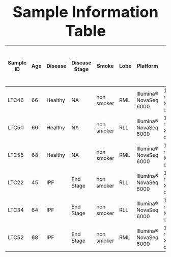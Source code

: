 
### <div align='center' ><font size='70'> <center> Sample Information Table </font></div>

| Sample ID | Age | Disease | Disease Stage | Smoke      | Lobe | Platform               | Aiming Reads                              | PCR cycles | Seq length | Estimated Number of Cells | Mean Reads per Cell | Median Genes per Cell | Number of Reads | Valid Barcodes | Sequencing Saturation | Q30 Bases in Barcode | Q30 Bases in RNA Read | Q30 Bases in UMI | Reads Mapped to Genome | Reads Mapped Confidently to Genome | Reads Mapped Confidently to Intergenic Regions | Reads Mapped Confidently to Intronic Regions | Reads Mapped Confidently to Exonic Regions | Reads Mapped Confidently to Transcriptome | Reads Mapped Antisense to Gene | Fraction Reads in Cells | Total Genes Detected | Median UMI Counts per Cell | Reads mapped to the TSO sequence | Fraction of low support UMI reads |
| --------- | --- | ------- | ------------- | ---------- | ---- | ---------------------- | ----------------------------------------- | ---------- | ---------- | ------------------------- | ------------------- | --------------------- | --------------- | -------------- | --------------------- | -------------------- | --------------------- | ---------------- | ---------------------- | ---------------------------------- | ---------------------------------------------- | -------------------------------------------- | ------------------------------------------ | ----------------------------------------- | ------------------------------ | ----------------------- | -------------------- | -------------------------- | -------------------------------- | --------------------------------- |
| LTC46     | 66  | Healthy | NA            | non smoker | RML  | Illumina® NovaSeq 6000 | 100,000 reads/cell X 10,000 cells/library | 14         | 2 x150     | 12,723                    | 38,513              | 2,144                 | 490,009,694     | 97.2%          | 62.5%                 | 93.7%                | 89.1%                 | 93.4%            | 93.1%                  | 91.6%                              | 9.4%                                           | 8.5%                                         | 73.7%                                      | 69.5%                                     | 1.0%                           | 93.7%                   | 16,612               | 8,646                      | 12.0%                            | 2.7%                              |
| LTC50     | 66  | Healthy | NA            | non smoker | RLL  | Illumina® NovaSeq 6000 | 100,000 reads/cell X 10,000 cells/library | 14         | 2 x150     | 9,943                     | 45,360              | 2,026                 | 451,015,172     | 97.6%          | 66.7%                 | 92.5%                | 86.5%                 | 92.3%            | 89.2%                  | 87.9%                              | 8.8%                                           | 6.5%                                         | 72.7%                                      | 69.5%                                     | 0.7%                           | 78.0%                   | 15,912               | 8,238                      | 3.1%                             | 1.8%                              |
| LTC55     | 68  | Healthy | NA            | non smoker | RML  | Illumina® NovaSeq 6000 | 100,000 reads/cell X 10,000 cells/library | 14         | 2 x150     | 9,761                     | 69,485              | 1,942                 | 678,247,599     | 97.2%          | 81.8%                 | 96.5%                | 89.4%                 | 96.3%            | 90.4%                  | 89.2%                              | 8.3%                                           | 10.7%                                        | 70.2%                                      | 66.7%                                     | 0.9%                           | 93.8%                   | 16,450               | 6,988                      | 3.1%                             | 0.8%                              |
| LTC22     | 45  | IPF     | End Stage     | non smoker | RLL  | Illumina® NovaSeq 6000 | 100,000 reads/cell X 10,000 cells/library | 14         | 2 x150     | 12,848                    | 45,146              | 1,493                 | 580,046,913     | 97.1%          | 74.6%                 | 95.3%                | 88.0%                 | 95.0%            | 88.9%                  | 86.8%                              | 11.7%                                          | 19.5%                                        | 55.6%                                      | 51.8%                                     | 0.8%                           | 87.8%                   | 16,949               | 4,255                      | 3.2%                             | 0.5%                              |
| LTC34     | 64  | IPF     | End Stage     | non smoker | RLL  | Illumina® NovaSeq 6000 | 100,000 reads/cell X 10,000 cells/library | 14         | 2 x150     | 8,910                     | 43,903              | 1,690                 | 391,183,104     | 97.3%          | 77.3%                 | 93.2%                | 87.3%                 | 89.6%            | 90.1%                  | 88.0%                              | 13.5%                                          | 21.3%                                        | 53.2%                                      | 49.3%                                     | 1.0%                           | 96.2%                   | 16,324               | 4,087                      | 3.3%                             | 1.7%                              |
| LTC52     | 68  | IPF     | End Stage     | non smoker | RML  | Illumina® NovaSeq 6000 | 100,000 reads/cell X 10,000 cells/library | 14         | 2 x150     | 3,931                     | 230,910             | 1,487                 | 907,709,560     | 97.2%          | 94.3%                 | 95.5%                | 91.4%                 | 95.4%            | 93.6%                  | 91.6%                              | 15.2%                                          | 21.6%                                        | 54.8%                                      | 51.3%                                     | 0.9%                           | 81.8%                   | 16,023               | 3,581                      | 19.8%                            | 1.1%                              |
